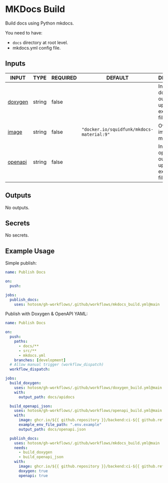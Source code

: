 # MKDocs Build

Build docs using Python mkdocs.

You need to have:

- `docs` directory at root level.
- mkdocs.yml config file.

## Inputs

<!-- AUTO-DOC-INPUT:START - Do not remove or modify this section -->

| INPUT                                                 | TYPE   | REQUIRED | DEFAULT                                   | DESCRIPTION                                                       |
| ----------------------------------------------------- | ------ | -------- | ----------------------------------------- | ----------------------------------------------------------------- |
| <a name="input_doxygen"></a>[doxygen](#input_doxygen) | string | false    |                                           | Include doxygen output uploaded to <br>extra-docs-files artifact. |
| <a name="input_image"></a>[image](#input_image)       | string | false    | `"docker.io/squidfunk/mkdocs-material:9"` | Override the image to build <br>mkdocs.                           |
| <a name="input_openapi"></a>[openapi](#input_openapi) | string | false    |                                           | Include openapi output uploaded to <br>extra-docs-files artifact. |

<!-- AUTO-DOC-INPUT:END -->

## Outputs

<!-- AUTO-DOC-OUTPUT:START - Do not remove or modify this section -->

No outputs.

<!-- AUTO-DOC-OUTPUT:END -->

## Secrets

<!-- AUTO-DOC-SECRETS:START - Do not remove or modify this section -->

No secrets.

<!-- AUTO-DOC-SECRETS:END -->

## Example Usage

Simple publish:

```yaml
name: Publish Docs

on:
  push:

jobs:
  publish_docs:
    uses: hotosm/gh-workflows/.github/workflows/mkdocs_build.yml@main
```

Publish with Doxygen & OpenAPI YAML:

```yaml
name: Publish Docs

on:
  push:
    paths:
      - docs/**
      - src/**
      - mkdocs.yml
    branches: [development]
  # Allow manual trigger (workflow_dispatch)
  workflow_dispatch:

jobs:
  build_doxygen:
    uses: hotosm/gh-workflows/.github/workflows/doxygen_build.yml@main
    with:
      output_path: docs/apidocs

  build_openapi_json:
    uses: hotosm/gh-workflows/.github/workflows/openapi_build.yml@main
    with:
      image: ghcr.io/${{ github.repository }}/backend:ci-${{ github.ref_name }}
      example_env_file_path: ".env.example"
      output_path: docs/openapi.json

  publish_docs:
    uses: hotosm/gh-workflows/.github/workflows/mkdocs_build.yml@main
    needs:
      - build_doxygen
      - build_openapi_json
    with:
      image: ghcr.io/${{ github.repository }}/backend:ci-${{ github.ref_name }}
      doxygen: true
      openapi: true
```
